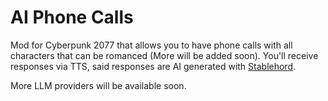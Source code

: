 # AI Phone Calls
Mod for Cyberpunk 2077 that allows you to have phone calls with all characters that can be romanced (More will be added soon). You'll receive responses via TTS, said responses are AI generated with [Stablehord](https://stablehorde.net).

More LLM providers will be available soon.